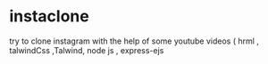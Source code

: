 # instaclone
try to clone instagram with the help of some youtube videos ( hrml , talwindCss ,Talwind, node js , express-ejs 
